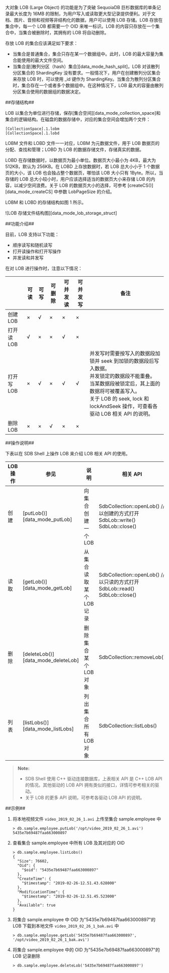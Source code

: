 [^_^]:
    大对象

大对象 LOB (Large Object) 的功能是为了突破 SequoiaDB 巨杉数据库的单条记录最大长度为 16MB 的限制，为用户写入或读取更大型记录提供便利。对于文档、图片、音频和视频等非结构化的数据，用户可以使用 LOB 存储。LOB 存放在集合中，每一个 LOB 都需要一个 OID 来唯一标识。LOB 的内容只存放在一个集合中，当集合被删除时，其拥有的 LOB 将自动删除。

存放 LOB 的集合应该满足如下要求：

- 当集合是普通集合，集合只存在某一个数据组中。此时，LOB 的最大容量为集合能使用的最大文件空间。
- 当集合是[散列分区（hash）集合][data_mode_hash_split]，LOB 对该散列分区集合的 ShardingKey 没有要求。一般情况下，用户在创建散列分区集合来存放 LOB 时，可以使用 _id 键作为 ShardingKey。当集合为散列分区集合时，集合存在一个或者多个数据组中。在这种情况下，LOB 最大的容量由散列分区集合使用的数据组的数据决定。

##存储结构##

LOB 以集合为单位进行存储，保存[集合空间][data_mode_collection_space]和集合的逻辑结构。在磁盘的数据存储中，对应的集合空间会增加两个文件：

```lang-text
[CollectionSpace].1.lobm
[CollectionSpace].1.lobd
```

LOBM 文件和 LOBD 文件一一对应，LOBM 为元数据文件，用于 LOB 数据页的分配、查找和管理；LOBD 为 LOB 的数据存储文件，存储真实的数据。

LOBD 在存储数据时，以数据页为最小单位。数据页大小最小为 4KB，最大为 512KB，默认为 256KB。在 LOBD 上存放数据时，若 LOB 总大小小于 1 个数据页的大小，该 LOB 也会独占整个数据页，哪怕该 LOB 大小只有 1Byte。所以，当存储的 LOB 总大小较小时，用户应该选择适当的数据页大小来存储 LOB 的内容，以减少空间浪费。关于 LOB 的数据页大小的选择，可参考 [createCS()][data_mode_createCS] 中参数 LobPageSize 的介绍。

LOBM 和 LOBD 的存储结构如图 1 所示。

![LOB 存储文件结构图][data_mode_lob_storage_struct]

##功能介绍##

目前，LOB 支持以下功能：

- 顺序读写和随机读写
- 打开读操作和打开写操作
- 并发读和并发写

在对 LOB 进行操作时，注意以下情况：

||可读|可写|可删除|可并发读|可并发写|备注|
|----|----|----|----|----|----|----|
|创建 LOB|×|√|×|×|×||
|打开读 LOB|√|×|×|√|×||
|打开写 LOB|×|√|×|√|√|并发写时需要按写入的数据段加锁并 seek 到加锁的数据段后写入数据。 <br> 并发锁定的数据段不能重叠。 <br> 当某数据段被锁定后，其上面的数据将可被覆盖写入。<br> 关于 LOB 的 seek, lock 和 lockAndSeek 操作，可查看各驱动 LOB 相关 API 的说明。|
|删除 LOB|×|×|√|×|×||

##操作说明##

下表以在 SDB Shell 上操作 LOB 来介绍 LOB 相关 API 的使用。

| LOB 操作 | 参见 | 说明 | 相关 API |
| ---- | ---- | ---- | ---- |
| 创建 | [putLob()][data_mode_putLob] | 向集合创建一个 LOB | SdbCollection::openLob() // 以创建的方式打开 <br> SdbLob::write() <br> SdbLob::close() |
| 读取 | [getLob()][data_mode_getLob] | 从集合读取某个 LOB 记录| SdbCollection::openLob() // 以只读的方式打开 <br> SdbLob::read() <br> SdbLob::close() |
| 删除 | [deleteLob()][data_mode_deleteLob] | 删除集合某个 LOB 对象 | SdbCollection::removeLob() |
| 列表 | [listLobs()][data_mode_listLobs] | 列出集合所有 LOB 对象 | SdbCollection::listLobs() |

> **Note:**
>
> - SDB Shell 使用 C++ 驱动连接数据库，上表相关 API 是 C++ LOB API 的情况。其他驱动的 LOB API 拥有类似的接口，详情可参考相关的驱动。
> - 关于 LOB 的更多 API 说明，可参考各驱动 LOB API 的说明。

##示例##

1. 将本地视频文件 `video_2019_02_26_1.avi` 上传至集合 sample.employee 中

    ```lang-bash
    > db.sample.employee.putLob('/opt/video_2019_02_26_1.avi')
    5435e7b69487faa663000897
    ```

2. 查看集合 sample.employee 中所有 LOB 及其对应的 OID

    ```lang-bash
    > db.sample.employee.listLobs()
    {
      "Size": 76602,
      "Oid": {
        "$oid": "5435e7b69487faa663000897"
      },
      "CreateTime": {
        "$timestamp": "2019-02-26-12.51.43.628000"
      },
      "ModificationTime": {
        "$timestamp": "2019-02-26-12.51.45.523000"
      },
      "Available": true
    }
    ```

3. 将集合 sample.employee 中 OID 为"5435e7b69487faa663000897"的 LOB 下载到本地文件 `video_2019_02_26_1_bak.avi` 中

    ```lang-bash
    > db.sample.employee.getLob('5435e7b69487faa663000897', '/opt/video_2019_02_26_1_bak.avi')
    ```

4. 将集合 sample.employee 中的 OID 为"5435e7b69487faa663000897"的 LOB 记录删除

    ```lang-bash
    > db.sample.employee.deleteLob('5435e7b69487faa663000897')
    ```

[^_^]:
     本文使用的所有引用和链接
[data_mode_lob_storage_struct]:images/Distributed_Engine/Architecture/Data_Model/log_storage_struct.png
[data_mode_hash_split]:manual/Distributed_Engine/Architecture/Sharding/architecture.md
[data_mode_collection_space]:manual/Distributed_Engine/Architecture/Data_Model/collection_space.md
[data_mode_createCS]:manual/Manual/Sequoiadb_Command/Sdb/createCS.md
[data_mode_putLob]:manual/Manual/Sequoiadb_Command/SdbCollection/putLob.md
[data_mode_getLob]:manual/Manual/Sequoiadb_Command/SdbCollection/getLob.md
[data_mode_deleteLob]:manual/Manual/Sequoiadb_Command/SdbCollection/deleteLob.md
[data_mode_listLobs]:manual/Manual/Sequoiadb_Command/SdbCollection/listLobs.md
